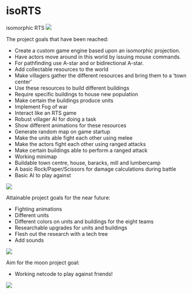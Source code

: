 # isoRTS
isomorphic RTS
<img src=https://gamesdust.nl/uploads/bfa9a55700aeaabf5088ac089b495eec.png>


The project goals that have been reached:
- Create a custom game engine based upon an isomorphic projection.
- Have actors move around in this world by issuing mouse commands.
- For pathfinding use A-star and or bidirectional A-star.
- Add collectable resources to the world
- Make villagers gather the different resources and bring them to a ‘town center’
- Use these resources to build different buildings
- Require specific buildings to house new population
- Make certain the buildings produce units
- Implement Fog of war
- Interact like an RTS game
- Robust villager AI for doing a task
- Show different animations for these resources
- Generate random map on game startup
- Make the units able fight each other using melee
- Make the actors fight each other using ranged attacks
- Make certain buildings able to perform a ranged attack
- Working minimap
- Buildable town centre, house, baracks, mill and lumbercamp
- A basic Rock/Paper/Scissors for damage calculations during battle
- Basic AI to play against

<img src=https://user-images.githubusercontent.com/16579757/128767803-cf248db7-f597-475d-b153-8283cd44e3f4.png>

Attainable project goals for the near future:
- Fighting animations
- Different units
- Different colors on units and buildings for the eight teams
- Researchable upgrades for units and buildings
- Flesh out the research with a tech tree
- Add sounds

<img src=https://user-images.githubusercontent.com/16579757/128768503-89e79c33-156f-4b35-9873-d3eb9ecb2153.png>

Aim for the moon project goal:
- Working netcode to play against friends!


<img src=https://user-images.githubusercontent.com/16579757/128768337-17b38c06-759e-46d1-a263-4dfee538ca70.png>
